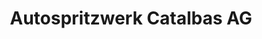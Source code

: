 ---
title: "Autospritzwerk Catalbas AG"
url: /wetzikon/autospritzwerk-catalbas-ag/
shop: Autowerkstatt
---